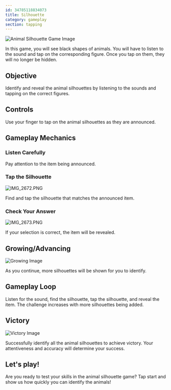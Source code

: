 ```yaml
---
id: 34785118834073
title: Silhouette
category: gameplay
section: tapping
---
```

![Animal Silhouette Game Image](https://help.studycat.com/hc/article_attachments/34915780007577)

In this game, you will see black shapes of animals. You will have to listen to the sound and tap on the corresponding figure. Once you tap on them, they will no longer be hidden.

## Objective

Identify and reveal the animal silhouettes by listening to the sounds and tapping on the correct figures.

## Controls

Use your finger to tap on the animal silhouettes as they are announced.

## Gameplay Mechanics

### Listen Carefully

Pay attention to the item being announced.

### Tap the Silhouette

![IMG_2672.PNG](https://help.studycat.com/hc/article_attachments/34785088097433)

Find and tap the silhouette that matches the announced item.

### Check Your Answer

![IMG_2673.PNG](https://help.studycat.com/hc/article_attachments/34785088100761)

If your selection is correct, the item will be revealed.

## Growing/Advancing

![Growing Image](https://help.studycat.com/hc/article_attachments/34915749569049)

As you continue, more silhouettes will be shown for you to identify.

## Gameplay Loop

Listen for the sound, find the silhouette, tap the silhouette, and reveal the item. The challenge increases with more silhouettes being added.

## Victory

![Victory Image](https://help.studycat.com/hc/article_attachments/34915749571993)

Successfully identify all the animal silhouettes to achieve victory. Your attentiveness and accuracy will determine your success.

## Let's play!

Are you ready to test your skills in the animal silhouette game? Tap start and show us how quickly you can identify the animals!